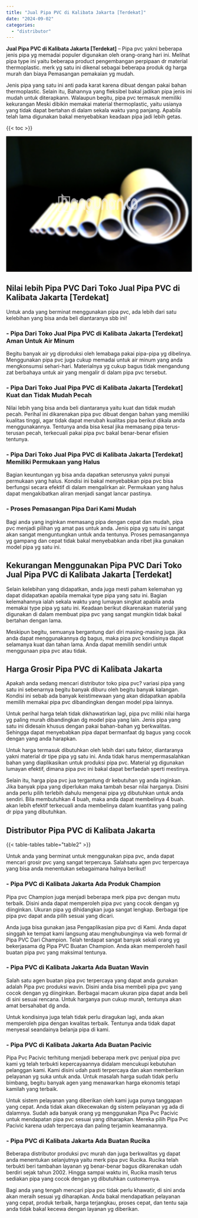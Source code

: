 ```yaml
---
title: "Jual Pipa PVC di Kalibata Jakarta [Terdekat]"
date: "2024-09-02"
categories: 
  - "distributor"
---
```


**Jual Pipa PVC di Kalibata Jakarta \[Terdekat\]** – Pipa pvc yakni beberapa jenis pipa yg memadai populer digunakan oleh orang-orang hari ini. Melihat pipa type ini yaitu beberapa product pengembangan perpipaan dr material thermoplastic. merk yg satu ini dikenal sebagai beberapa produk dg harga murah dan biaya Pemasangan pemakaian yg mudah.

Jenis pipa yang satu ini anti pada karat karena dibuat dengan pakai bahan thermoplastic. Selain itu, Bahannya yang fleksibel bakal jadikan pipa jenis ini mudah untuk diterapkann. Walaupun begitu, pipa pvc termasuk memiliki kekurangan Meski dibikin memakai material thermoplastic, yaitu usianya yang tidak dapat bertahan di dalam sekala waktu yang panjang. Apabila telah lama digunakan bakal menyebabkan keadaan pipa jadi lebih getas.

{{< toc >}}

![Jual Pipa PVC di Kalibata Jakarta [Terdekat]](/images/jaul-pipa-pvc-56.png)

## Nilai lebih Pipa PVC Dari Toko Jual Pipa PVC di Kalibata Jakarta \[Terdekat\]

Untuk anda yang berminat menggunakan pipa pvc, ada lebih dari satu kelebihan yang bisa anda beli diantaranya sbb ini!

### \- Pipa Dari Toko Jual Pipa PVC di Kalibata Jakarta \[Terdekat\] Aman Untuk Air Minum

Begitu banyak air yg diproduksi oleh lemabaga pakai pipa-pipa yg dibelinya. Menggunakan pipa pvc juga cukup memadai untuk air minum yang anda mengkonsumsi sehari-hari. Materialnya yg cukup bagus tidak mengandung zat berbahaya untuk air yang mengalir di dalam pipa pvc tersebut.

### \- Pipa Dari Toko Jual Pipa PVC di Kalibata Jakarta \[Terdekat\] Kuat dan Tidak Mudah Pecah

Nilai lebih yang bisa anda beli diantaranya yaitu kuat dan tidak mudah pecah. Perihal ini dikarenakan pipa pvc dibuat dengan bahan yang memiliki kualitas tinggi, agar tidak dapat merubah kualitas pipa berikut dikala anda menggunakannya. Tentunya anda bisa kesal jika memasang pipa terus-terusan pecah, terkecuali pakai pipa pvc bakal benar-benar efisien tentunya.

### \- Pipa Dari Toko Jual Pipa PVC di Kalibata Jakarta \[Terdekat\] Memiliki Permukaan yang Halus

Bagian keuntungan yg bisa anda dapatkan seterusnya yakni punyai permukaan yang halus. Kondisi ini bakal menyebabkan pipa pvc bisa berfungsi secara efektif di dalam mengalirkan air. Permukaan yang halus dapat mengakibatkan aliran menjadi sangat lancar pastinya.

### \- Proses Pemasangan Pipa Dari Kami Mudah

Bagi anda yang inginkan memasang pipa dengan cepat dan mudah, pipa pvc menjadi pilihan yg amat pas untuk anda. Jenis pipa yg satu ini sangat akan sangat menguntungkan untuk anda tentunya. Proses pemasangannya yg gampang dan cepat tidak bakal menyebabkan anda ribet jika gunakan model pipa yg satu ini.

## Kekurangan Menggunakan Pipa PVC Dari Toko Jual Pipa PVC di Kalibata Jakarta \[Terdekat\]

Selain kelebihan yang didapatkan, anda juga mesti paham kelemahan yg dapat didapatkan apabila memakai type pipa yang satu ini. Bagian kelemahannya ialah sekala waktu yang lumayan singkat apabila anda memakai type pipa yg satu ini. Keadaan berikut dikarenakan material yang digunakan di dalam membuat pipa pvc yang sangat mungkin tidak bakal bertahan dengan lama.

Meskipun begitu, semuanya bergantung dari diri masing-masing juga. jika anda dapat menggunakannya dg bagus, maka pipa pvc kondisinya dapat selamanya kuat dan tahan lama. Anda dapat memilih sendiri untuk menggunaan pipa pvc atau tidak.

## Harga Grosir Pipa PVC di Kalibata Jakarta

Apakah anda sedang mencari distributor toko pipa pvc? variasi pipa yang satu ini sebenarnya begitu banyak diburu oleh begitu banyak kalangan. Kondisi ini sebab ada banyak keistimewaan yang akan didapatkan apabila memilih memakai pipa pvc dibandingkan dengan model pipa lainnya.

Untuk perihal harga telah tidak dikhawatirkan lagi, pipa pvc miliki nilai harga yg paling murah dibandingkan dg model pipa yang lain. Jenis pipa yang satu ini didesain khusus dengan pakai bahan-bahan yg berkwalitas. Sehingga dapat menyebabkan pipa dapat bermanfaat dg bagus yang cocok dengan yang anda harapkan.

Untuk harga termasuk dibutuhkan oleh lebih dari satu faktor, diantaranya yakni material dr tipe pipa yg satu ini. Anda tidak harus mempermasalahkan bahan yang diaplikasikan untuk produksi pipa pvc. Material yg digunakan lumayan efektif, dimana pipa pvc ini bakal dapat berfaedah sperti mestinya.

Selain itu, harga pipa pvc jua tergantung dr kebutuhan yg anda inginkan. Jika banyak pipa yang diperlukan maka tambah besar nilai harganya. Disini anda perlu pilih terlebih dahulu mengenai pipa yg dibutuhkan untuk anda sendiri. Bila membutuhkan 4 buah, maka anda dapat membelinya 4 buah. akan lebih efektif terkecuali anda membelinya dalam kuantitas yang paling dr pipa yang dibutuhkan.

## Distributor Pipa PVC di Kalibata Jakarta

{{< table-tables table="table2" >}}

Untuk anda yang berminat untuk menggunakan pipa pvc, anda dapat mencari grosir pvc yang sangat terpercaya. Salahsatu agen pvc terpercaya yang bisa anda menentukan sebagaimana halnya berikut!

### \- Pipa PVC di Kalibata Jakarta Ada Produk Champion

Pipa pvc Champion juga menjadi beberapa merk pipa pvc dengan mutu terbaik. Disini anda dapat memperoleh pipa pvc yang cocok dengan yg diinginkan. Ukuran pipa yg dihidangkan juga sangat lengkap. Berbagai tipe pipa pvc dapat anda pilih sesuai yang dicari.

Anda juga bisa gunakan jasa Pengaplikasian pipa pvc di Kami. Anda dapat singgah ke tempat kami langsung atau menghubunginya via web formal dr Pipa PVC Dari Champion. Telah terdapat sangat banyak sekali orang yg bekerjasama dg Pipa PVC Buatan Champion. Anda akan memperoleh hasil buatan pipa pvc yang maksimal tentunya.

### \- Pipa PVC di Kalibata Jakarta Ada Buatan Wavin

Salah satu agen buatan pipa pvc terpercaya yang dapat anda gunakan adalah Pipa pvc produksi wavin. Disini anda bisa membeli pipa pvc yang cocok dengan yg diinginkan. Berbagai macam ukuran pipa dapat anda beli di sini sesuai rencana. Untuk harganya pun cukup murah, tentunya akan amat bersahabat dg anda.

Untuk kondisinya juga telah tidak perlu diragukan lagi, anda akan memperoleh pipa dengan kwalitas terbaik. Tentunya anda tidak dapat menyesal seandainya belanja pipa di kami.

### \- Pipa PVC di Kalibata Jakarta Ada Buatan Pacivic

Pipa Pvc Pacivic terhitung menjadi beberapa merk pvc penjual pipa pvc kami yg telah terbukti kepercayaannya didalam mencukupi kebutuhan pelanggan kami. Kami disini udah pasti terpercaya dan akan memberikan pelayanan yg suka untuk anda. Untuk masalah harga sudah tidak perlu bimbang, begitu banyak agen yang menawarkan harga ekonomis tetapi kamilah yang terbaik.

Untuk sistem pelayanan yang diberikan oleh kami juga punya tanggapan yang cepat. Anda tidak akan dikecewakan dg sistem pelayanan yg ada di dalamnya. Sudah ada banyak orang yg menggunakan Pipa Pvc Pacivic untuk mendapatan pipa pvc sesuai yang diharapkan. Mereka pilih Pipa Pvc Pacivic karena udah terpercaya dan paling terjamin keamanannya.

### \- Pipa PVC di Kalibata Jakarta Ada Buatan Rucika

Beberapa distributor produksi pvc murah dan juga berkwalitas yg dapat anda menentukan selanjutnya yaitu merk pipa pvc Rucika. Rucika telah terbukti beri tambahan layanan yg benar-benar bagus dikarenakan udah berdiri sejak tahun 2002. Hingga sampai waktu ini, Rucika masih terus sediakan pipa yang cocok dengan yg dibutuhkan customernya.

Bagi anda yang tengah mencari pipa pvc tidak perlu khawatir, di sini anda akan meraih sesuai yg diharapkan. Anda bakal mendapatkan pelayanan yang cepat, produk terbaik, harga terjangkau, proses cepat, dan tentu saja anda tidak bakal kecewa dengan layanan yg diberikan.
